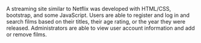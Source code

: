 A streaming site similar to Netflix was developed with HTML/CSS, bootstrap, and some JavaScript. Users are able to register and log in and search films based on their titles, their age rating, or the year they were released. Administrators are able to view user account information and add or remove films.
